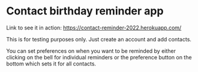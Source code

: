 # Contact birthday reminder app
Link to see it in action: https://contact-reminder-2022.herokuapp.com/

This is for testing purposes only.
Just create an account and add contacts.

You can set preferences on when you want to be reminded by either clicking on the bell for individual reminders or the preference button on the bottom which sets it for all contacts. 
